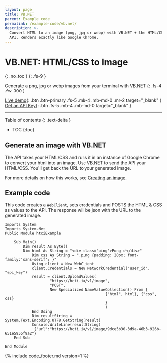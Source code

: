 ```yaml
---
layout: page
title: VB.NET
parent: Example code
permalink: /example-code/vb.net/
description: >-
  Convert HTML to an image (png, jpg or webp) with VB.NET + the HTML/CSS to Image
  API. Renders exactly like Google Chrome.
---
```

# VB.NET: HTML/CSS to Image
{: .no_toc }
{: .fs-9 }

Generate a png, jpg or webp images from your terminal with VB.NET
{: .fs-4 .fw-300 }

[Live demo](https://htmlcsstoimage.com/demo){: .btn .btn-primary .fs-5 .mb-4 .mb-md-0 .mr-2 target="_blank" }
[Get an API Key](https://htmlcsstoimage.com){: .btn .fs-5 .mb-4 .mb-md-0 target="_blank" }
<hr>

Table of contents
{: .text-delta }
- TOC
{:toc}

## Generate an image with VB.NET
The API takes your HTML/CSS and runs it in an instance of Google Chrome to convert your html into an image.
Use VB.NET to send the API your HTML/CSS. You'll get back the URL to your generated image.

For more details on how this works, see [Creating an image](/getting-started/using-the-api#creating-an-image).

## Example code

This code creates a `WebClient`, sets credentials and POSTS the HTML & CSS as values to the API.  The response will be json with the URL to the generated image.

```clike
Imports System
Imports System.Net
Public Module htciExample

    Sub Main()
        Dim result As Byte()
        Dim html As String = "<div class='ping'>Pong ✅</div>"
            Dim css As String = ".ping {padding: 20px; font-family:'sans-serif'; }"
            Using client = New WebClient
            client.Credentials = New NetworkCredential("user_id", "api_key")
            result = client.UploadValues(
                    "https://hcti.io/v1/image",
                    "POST",
                    New Specialized.NameValueCollection() From {
                                             {"html", html}, {"css", css}
                                             }
                                             )
            End Using
            Dim resultString = System.Text.Encoding.UTF8.GetString(result)
            Console.WriteLine(resultString)
            '{"url":"https://hcti.io/v1/image/9dce5b30-3d9a-46b3-926b-651e5955f9a2"}
    End Sub

End Module

```

{% include code_footer.md version=1 %}
